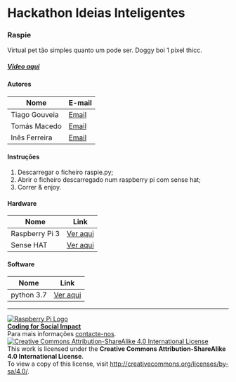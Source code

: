 ﻿# Hackathon Ideias Inteligentes

### Raspie

   Virtual pet tão simples quanto um pode ser. Doggy boi 1 pixel thicc.
  
##### [Vídeo aqui](Demo/video.mp4?raw=true)  
  
#### Autores  

|Nome  |E-mail  |  
|---|---|    
|Tiago Gouveia  |[Email](ti.gouveia21@gmail.com)  |  
|Tomás Macedo  |[Email](tomasmacedo14@gmail.com)  |  
|Inês Ferreira  |[Email](ines02ferreira@gmail.com)  |  

#### Instruções

1. Descarregar o ficheiro raspie.py;
2. Abrir o ficheiro descarregado num raspberry pi com sense hat;
3. Correr & enjoy.

#### Hardware  

|Nome  |Link  |  
|---|---|    
|Raspberry Pi 3  |[Ver aqui](http://www.raspberrypi.org)  |  
|Sense HAT | [Ver aqui](https://www.raspberrypi.org/products/sense-hat/) |

#### Software  

|Nome  |Link  |  
|---|---|    
|python 3.7  |[Ver aqui](https://www.python.org/downloads/)  |  


***  
[![Raspberry Pi Logo](https://upload.wikimedia.org/wikipedia/en/thumb/c/cb/Raspberry_Pi_Logo.svg/50px-Raspberry_Pi_Logo.svg.png)](http://raspberrypi.org)   
[**Coding for Social Impact**](http://codingforsocialimpact.fe.up.pt)  
Para mais informações [contacte-nos](mailto:hello@codingforsocialimpact.org).  
[![Creative Commons Attribution-ShareAlike 4.0 International License](https://licensebuttons.net/l/by-sa/4.0/88x31.png)](http://creativecommons.org/licenses/by-sa/4.0/)  
This work is licensed under the **Creative Commons Attribution-ShareAlike 4.0 International License**.  
To view a copy of this license, visit http://creativecommons.org/licenses/by-sa/4.0/.  

